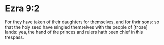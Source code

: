 # Ezra 9:2

For they have taken of their daughters for themselves, and for their sons: so that the holy seed have mingled themselves with the people of [those] lands: yea, the hand of the princes and rulers hath been chief in this trespass.